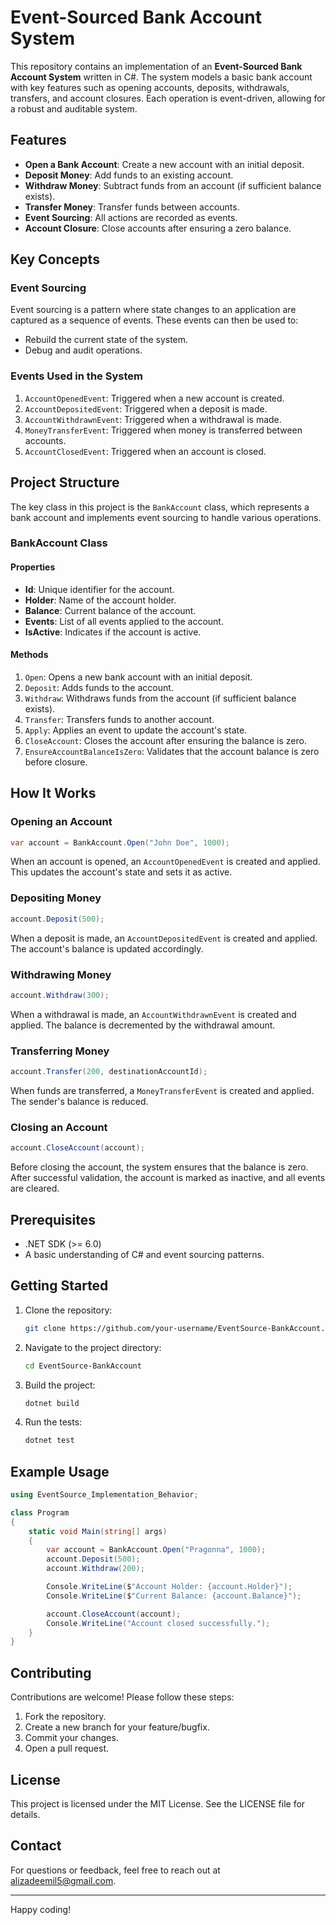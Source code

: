 
# Event-Sourced Bank Account System

This repository contains an implementation of an **Event-Sourced Bank Account System** written in C#. The system models a basic bank account with key features such as opening accounts, deposits, withdrawals, transfers, and account closures. Each operation is event-driven, allowing for a robust and auditable system.

## Features
- **Open a Bank Account**: Create a new account with an initial deposit.
- **Deposit Money**: Add funds to an existing account.
- **Withdraw Money**: Subtract funds from an account (if sufficient balance exists).
- **Transfer Money**: Transfer funds between accounts.
- **Event Sourcing**: All actions are recorded as events.
- **Account Closure**: Close accounts after ensuring a zero balance.

## Key Concepts
### Event Sourcing
Event sourcing is a pattern where state changes to an application are captured as a sequence of events. These events can then be used to:
- Rebuild the current state of the system.
- Debug and audit operations.

### Events Used in the System
1. `AccountOpenedEvent`: Triggered when a new account is created.
2. `AccountDepositedEvent`: Triggered when a deposit is made.
3. `AccountWithdrawnEvent`: Triggered when a withdrawal is made.
4. `MoneyTransferEvent`: Triggered when money is transferred between accounts.
5. `AccountClosedEvent`: Triggered when an account is closed.

## Project Structure
The key class in this project is the `BankAccount` class, which represents a bank account and implements event sourcing to handle various operations.

### BankAccount Class
#### Properties
- **Id**: Unique identifier for the account.
- **Holder**: Name of the account holder.
- **Balance**: Current balance of the account.
- **Events**: List of all events applied to the account.
- **IsActive**: Indicates if the account is active.

#### Methods
1. `Open`: Opens a new bank account with an initial deposit.
2. `Deposit`: Adds funds to the account.
3. `Withdraw`: Withdraws funds from the account (if sufficient balance exists).
4. `Transfer`: Transfers funds to another account.
5. `Apply`: Applies an event to update the account's state.
6. `CloseAccount`: Closes the account after ensuring the balance is zero.
7. `EnsureAccountBalanceIsZero`: Validates that the account balance is zero before closure.

## How It Works
### Opening an Account
```csharp
var account = BankAccount.Open("John Doe", 1000);
```
When an account is opened, an `AccountOpenedEvent` is created and applied. This updates the account's state and sets it as active.

### Depositing Money
```csharp
account.Deposit(500);
```
When a deposit is made, an `AccountDepositedEvent` is created and applied. The account's balance is updated accordingly.

### Withdrawing Money
```csharp
account.Withdraw(300);
```
When a withdrawal is made, an `AccountWithdrawnEvent` is created and applied. The balance is decremented by the withdrawal amount.

### Transferring Money
```csharp
account.Transfer(200, destinationAccountId);
```
When funds are transferred, a `MoneyTransferEvent` is created and applied. The sender's balance is reduced.

### Closing an Account
```csharp
account.CloseAccount(account);
```
Before closing the account, the system ensures that the balance is zero. After successful validation, the account is marked as inactive, and all events are cleared.

## Prerequisites
- .NET SDK (>= 6.0)
- A basic understanding of C# and event sourcing patterns.

## Getting Started
1. Clone the repository:
   ```bash
   git clone https://github.com/your-username/EventSource-BankAccount.git
   ```
2. Navigate to the project directory:
   ```bash
   cd EventSource-BankAccount
   ```
3. Build the project:
   ```bash
   dotnet build
   ```
4. Run the tests:
   ```bash
   dotnet test
   ```

## Example Usage
```csharp
using EventSource_Implementation_Behavior;

class Program
{
    static void Main(string[] args)
    {
        var account = BankAccount.Open("Pragonna", 1000);
        account.Deposit(500);
        account.Withdraw(200);

        Console.WriteLine($"Account Holder: {account.Holder}");
        Console.WriteLine($"Current Balance: {account.Balance}");

        account.CloseAccount(account);
        Console.WriteLine("Account closed successfully.");
    }
}
```

## Contributing
Contributions are welcome! Please follow these steps:
1. Fork the repository.
2. Create a new branch for your feature/bugfix.
3. Commit your changes.
4. Open a pull request.

## License
This project is licensed under the MIT License. See the LICENSE file for details.

## Contact
For questions or feedback, feel free to reach out at alizadeemil5@gmail.com.

---

Happy coding!
